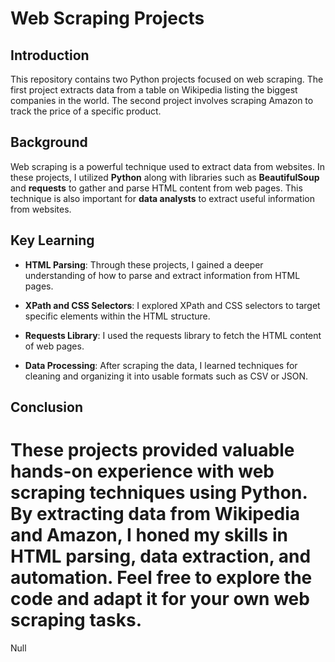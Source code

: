 # Web Scraping Projects
## Introduction
This repository contains two Python projects focused on web scraping. The first project extracts data from a table on Wikipedia listing the biggest companies in the world. The second project involves scraping Amazon to track the price of a specific product.

## Background
Web scraping is a powerful technique used to extract data from websites. In these projects, I utilized **Python** along with libraries such as **BeautifulSoup** and **requests** to gather and parse HTML content from web pages. This technique is also important for **data analysts** to extract useful information from websites.

## Key Learning
- **HTML Parsing**: Through these projects, I gained a deeper understanding of how to parse and extract information from HTML pages.

- **XPath and CSS Selectors**: I explored XPath and CSS selectors to target specific elements within the HTML structure.

- **Requests Library**: I used the requests library to fetch the HTML content of web pages.

- **Data Processing**: After scraping the data, I learned techniques for cleaning and organizing it into usable formats such as CSV or JSON.

## Conclusion
These projects provided valuable hands-on experience with web scraping techniques using Python. By extracting data from Wikipedia and Amazon, I honed my skills in HTML parsing, data extraction, and automation. Feel free to explore the code and adapt it for your own web scraping tasks.
=======
Null
